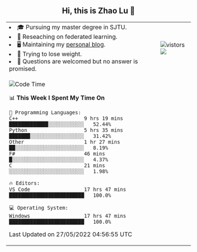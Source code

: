 <h2 align="center"> Hi, this is Zhao Lu 👋</h2>

<table style="overflow:hidden;">
    <tr> 
        <td>
            <li>🎓 Pursuing my master degree in SJTU.</li>
            <li>🌱 Reseaching on federated learning.</li>
            <li>🖥️ Maintaining my <a href="https://ifarewell.xyz">personal blog</a>.</li>
            <li>💪 Trying to lose weight.</li>
            <li>💬 Questions are welcomed but no answer is promised.</li> 
        </td>
        <td>
            <img src="https://visitor-badge.glitch.me/badge?page_id=ifarewell" alt="vistors" />
        <br>
          <img src="https://github-readme-stats.vercel.app/api?username=ifarewell&theme=graywhite&hide=prs,contribs&show_icons=true&hide_border=true&icon_color=CE1D2D&text_color=718096&bg_color=ffffff&hide_title=true" />
        </td>
    </tr>
    <tr>
        <td colspan="2">
            
<!--START_SECTION:waka-->
![Code Time](http://img.shields.io/badge/Code%20Time-164%20hrs%2050%20mins-blue)

📊 **This Week I Spent My Time On** 

```text
💬 Programming Languages: 
C++                      9 hrs 19 mins       █████████████░░░░░░░░░░░░   52.44% 
Python                   5 hrs 35 mins       ███████░░░░░░░░░░░░░░░░░░   31.42% 
Other                    1 hr 27 mins        ██░░░░░░░░░░░░░░░░░░░░░░░   8.19% 
F#                       46 mins             █░░░░░░░░░░░░░░░░░░░░░░░░   4.37% 
C                        21 mins             ░░░░░░░░░░░░░░░░░░░░░░░░░   1.98%

🔥 Editors: 
VS Code                  17 hrs 47 mins      █████████████████████████   100.0%

💻 Operating System: 
Windows                  17 hrs 47 mins      █████████████████████████   100.0%

```


 Last Updated on 27/05/2022 04:56:55 UTC
<!--END_SECTION:waka-->
            
</td></tr>
</table>

